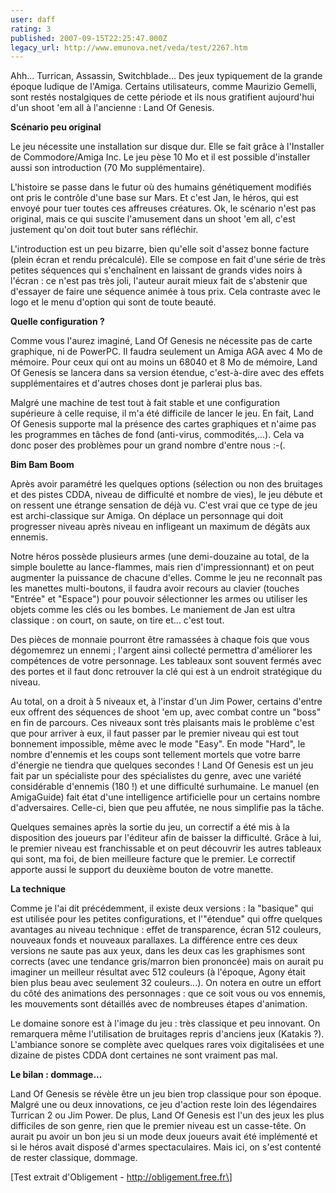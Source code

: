 ```yaml
---
user: daff
rating: 3
published: 2007-09-15T22:25:47.000Z
legacy_url: http://www.emunova.net/veda/test/2267.htm
---
```

Ahh... Turrican, Assassin, Switchblade... Des jeux typiquement de la grande époque ludique de l'Amiga. Certains utilisateurs, comme Maurizio Gemelli, sont restés nostalgiques de cette période et ils nous gratifient aujourd'hui d'un shoot 'em all à l'ancienne : Land Of Genesis.  

  

**Scénario peu original**  

  

Le jeu nécessite une installation sur disque dur. Elle se fait grâce à l'Installer de Commodore/Amiga Inc. Le jeu pèse 10 Mo et il est possible d'installer aussi son introduction (70 Mo supplémentaire).  

  

L'histoire se passe dans le futur où des humains génétiquement modifiés ont pris le contrôle d'une base sur Mars. Et c'est Jan, le héros, qui est envoyé pour tuer toutes ces affreuses créatures. Ok, le scénario n'est pas original, mais ce qui suscite l'amusement dans un shoot 'em all, c'est justement qu'on doit tout buter sans réfléchir.  

  

L'introduction est un peu bizarre, bien qu'elle soit d'assez bonne facture (plein écran et rendu précalculé). Elle se compose en fait d'une série de très petites séquences qui s'enchaînent en laissant de grands vides noirs à l'écran : ce n'est pas très joli, l'auteur aurait mieux fait de s'abstenir que d'essayer de faire une séquence animée à tous prix. Cela contraste avec le logo et le menu d'option qui sont de toute beauté.  

  

**Quelle configuration ?**  

  

Comme vous l'aurez imaginé, Land Of Genesis ne nécessite pas de carte graphique, ni de PowerPC. Il faudra seulement un Amiga AGA avec 4 Mo de mémoire. Pour ceux qui ont au moins un 68040 et 8 Mo de mémoire, Land Of Genesis se lancera dans sa version étendue, c'est-à-dire avec des effets supplémentaires et d'autres choses dont je parlerai plus bas.  

  

Malgré une machine de test tout à fait stable et une configuration supérieure à celle requise, il m'a été difficile de lancer le jeu. En fait, Land Of Genesis supporte mal la présence des cartes graphiques et n'aime pas les programmes en tâches de fond (anti-virus, commodités,...). Cela va donc poser des problèmes pour un grand nombre d'entre nous :-(.  

  

**Bim Bam Boom**  

  

Après avoir paramétré les quelques options (sélection ou non des bruitages et des pistes CDDA, niveau de difficulté et nombre de vies), le jeu débute et on ressent une étrange sensation de déjà vu. C'est vrai que ce type de jeu est archi-classique sur Amiga. On déplace un personnage qui doit progresser niveau après niveau en infligeant un maximum de dégâts aux ennemis.  

  

Notre héros possède plusieurs armes (une demi-douzaine au total, de la simple boulette au lance-flammes, mais rien d'impressionnant) et on peut augmenter la puissance de chacune d'elles. Comme le jeu ne reconnaît pas les manettes multi-boutons, il faudra avoir recours au clavier (touches "Entrée" et "Espace") pour pouvoir sélectionner les armes ou utiliser les objets comme les clés ou les bombes. Le maniement de Jan est ultra classique : on court, on saute, on tire et... c'est tout.  

  

Des pièces de monnaie pourront être ramassées à chaque fois que vous dégomemrez un ennemi ; l'argent ainsi collecté permettra d'améliorer les compétences de votre personnage. Les tableaux sont souvent fermés avec des portes et il faut donc retrouver la clé qui est à un endroit stratégique du niveau.  

  

Au total, on a droit à 5 niveaux et, à l'instar d'un Jim Power, certains d'entre eux offrent des séquences de shoot 'em up, avec combat contre un "boss" en fin de parcours. Ces niveaux sont très plaisants mais le problème c'est que pour arriver à eux, il faut passer par le premier niveau qui est tout bonnement impossible, même avec le mode "Easy". En mode "Hard", le nombre d'ennemis et les coups sont tellement mortels que votre barre d'énergie ne tiendra que quelques secondes ! Land Of Genesis est un jeu fait par un spécialiste pour des spécialistes du genre, avec une variété considérable d'ennemis (180 !) et une difficulté surhumaine. Le manuel (en AmigaGuide) fait état d'une intelligence artificielle pour un certains nombre d'adversaires. Celle-ci, bien que peu affutée, ne nous simplifie pas la tâche.  

  

Quelques semaines après la sortie du jeu, un correctif a été mis à la disposition des joueurs par l'éditeur afin de baisser la difficulté. Grâce à lui, le premier niveau est franchissable et on peut découvrir les autres tableaux qui sont, ma foi, de bien meilleure facture que le premier. Le correctif apporte aussi le support du deuxième bouton de votre manette.  

  

**La technique**  

  

Comme je l'ai dit précédemment, il existe deux versions : la "basique" qui est utilisée pour les petites configurations, et l'"étendue" qui offre quelques avantages au niveau technique : effet de transparence, écran 512 couleurs, nouveaux fonds et nouveaux parallaxes. La différence entre ces deux versions ne saute pas aux yeux, dans les deux cas les graphismes sont corrects (avec une tendance gris/marron bien prononcée) mais on aurait pu imaginer un meilleur résultat avec 512 couleurs (à l'époque, Agony était bien plus beau avec seulement 32 couleurs...). On notera en outre un effort du côté des animations des personnages : que ce soit vous ou vos ennemis, les mouvements sont détaillés avec de nombreuses étapes d'animation.  

  

Le domaine sonore est à l'image du jeu : très classique et peu innovant. On remarquera même l'utilisation de bruitages repris d'anciens jeux (Katakis ?). L'ambiance sonore se complète avec quelques rares voix digitalisées et une dizaine de pistes CDDA dont certaines ne sont vraiment pas mal.  

  

**Le bilan : dommage...**  

  

Land Of Genesis se révèle être un jeu bien trop classique pour son époque. Malgré une ou deux innovations, ce jeu d'action reste loin des légendaires Turrican 2 ou Jim Power. De plus, Land Of Genesis est l'un des jeux les plus difficiles de son genre, rien que le premier niveau est un casse-tête. On aurait pu avoir un bon jeu si un mode deux joueurs avait été implémenté et si le héros avait disposé d'armes spectaculaires. Mais ici, on s'est contenté de rester classique, dommage.  

  

\[Test extrait d'Obligement - http://obligement.free.fr\]